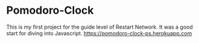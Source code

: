 # Pomodoro-Clock
This is my first project for the guide level of Restart Network. It was a good start for diving into Javascript. 
https://pomodoro-clock-ps.herokuapp.com
